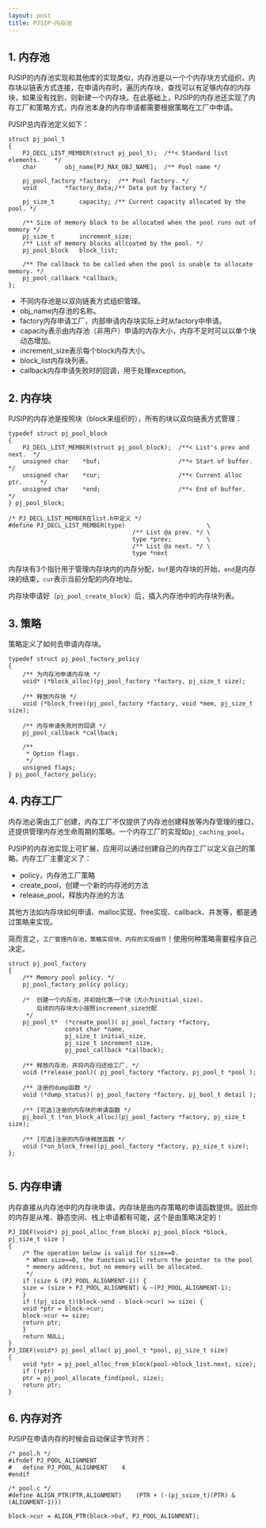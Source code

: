 ```yaml
---
layout: post
title: PJSIP-内存池
---
```


## 1. 内存池
PJSIP的内存池实现和其他库的实现类似，内存池是以一个个内存块方式组织，内存块以链表方式连接，在申请内存时，遍历内存块，查找可以有足够内存的内存块，如果没有找到，则新建一个内存块。在此基础上，PJSIP的内存池还实现了内存工厂和策略方式，内存池本身的内存申请都需要根据策略在工厂中申请。

PJSIP总内存池定义如下：
<pre><code class="language-c">struct pj_pool_t
{
    PJ_DECL_LIST_MEMBER(struct pj_pool_t);  /**< Standard list elements.    */
    char	    obj_name[PJ_MAX_OBJ_NAME];  /** Pool name */

    pj_pool_factory *factory;  /** Pool factory. */
    void	    *factory_data;/** Data put by factory */

    pj_size_t	    capacity; /** Current capacity allocated by the pool. */

    /** Size of memory block to be allocated when the pool runs out of memory */
    pj_size_t	    increment_size;
    /** List of memory blocks allcoated by the pool. */
    pj_pool_block   block_list;

    /** The callback to be called when the pool is unable to allocate memory. */
    pj_pool_callback *callback;
};
</code></pre>
* 不同内存池是以双向链表方式组织管理。
* obj_name内存池的名称。
* factory内存申请工厂，内部申请内存块实际上时从factory中申请。
* capacity表示由内存池（非用户）申请的内存大小，内存不足时可以以单个块动态增加。
* increment_size表示每个block内存大小。
* block_list内存块列表。
* callback内存申请失败时的回调，用于处理exception。


## 2. 内存块
PJSIP的内存池是按照块（block来组织的），所有的块以双向链表方式管理：
<pre><code class="language-c">typedef struct pj_pool_block
{
    PJ_DECL_LIST_MEMBER(struct pj_pool_block);  /**< List's prev and next.  */
    unsigned char    *buf;                      /**< Start of buffer.       */
    unsigned char    *cur;                      /**< Current alloc ptr.     */
    unsigned char    *end;                      /**< End of buffer.         */
} pj_pool_block;

/* PJ_DECL_LIST_MEMBER在list.h中定义 */
#define PJ_DECL_LIST_MEMBER(type)                       \
                                   /** List @a prev. */ \
                                   type *prev;          \
                                   /** List @a next. */ \
                                   type *next 
</code></pre>
内存块有3个指针用于管理内存块内的内存分配，`buf`是内存块的开始，`end`是内存块的结束，`cur`表示当前分配的内存地址。

内存块申请好（`pj_pool_create_block`）后，插入内存池中的内存块列表。

## 3. 策略
策略定义了如何去申请内存块。
<pre><code class="language-c">typedef struct pj_pool_factory_policy
{
    /** 为内存池申请内存块 */
    void* (*block_alloc)(pj_pool_factory *factory, pj_size_t size);

    /** 释放内存块 */
    void (*block_free)(pj_pool_factory *factory, void *mem, pj_size_t size);

    /** 内存申请失败时的回调 */
    pj_pool_callback *callback;

    /**
     * Option flags.
     */
    unsigned flags;
} pj_pool_factory_policy;
</code></pre>

## 4. 内存工厂
内存池必需由工厂创建，内存工厂不仅提供了内存池创建释放等内存管理的接口，还提供管理内存池生命周期的策略。一个内存工厂的实现如`pj_caching_pool`。

PJSIP的内存池实现上可扩展，应用可以通过创建自己的内存工厂以定义自己的策略。内存工厂主要定义了：

* policy，内存池工厂策略
* create_pool，创建一个新的内存池的方法
* release_pool，释放内存池的方法

其他方法如内存块如何申请、malloc实现、free实现、callback、并发等，都是通过策略来实现。

简而言之，`工厂管理内存池，策略实现块、内存的实现细节`！使用何种策略需要程序自己决定。
<pre><code class="language-c">struct pj_pool_factory
{
    /** Memory pool policy. */
    pj_pool_factory_policy policy;

    /*  创建一个内存池，并初始化第一个块（大小为initial_size），
    	后续的内存块大小按照increment_size分配
     */
    pj_pool_t*	(*create_pool)( pj_pool_factory *factory,
				const char *name,
				pj_size_t initial_size, 
				pj_size_t increment_size,
				pj_pool_callback *callback);

    /** 释放内存池，并将内存归还给工厂. */
    void (*release_pool)( pj_pool_factory *factory, pj_pool_t *pool );

    /** 注册的dump函数 */
    void (*dump_status)( pj_pool_factory *factory, pj_bool_t detail );

    /** [可选]注册的内存块的申请函数 */
    pj_bool_t (*on_block_alloc)(pj_pool_factory *factory, pj_size_t size);

    /** [可选]注册的内存块释放函数 */
    void (*on_block_free)(pj_pool_factory *factory, pj_size_t size);
};

</code></pre>

## 5. 内存申请
内存直接从内存池中的内存块申请，内存块是由内存策略的申请函数提供。因此你的内存是从堆、静态空间、栈上申请都有可能，这个是由策略决定的！
<pre><code class="language-c">PJ_IDEF(void*) pj_pool_alloc_from_block( pj_pool_block *block, pj_size_t size )
{
    /* The operation below is valid for size==0. 
     * When size==0, the function will return the pointer to the pool
     * memory address, but no memory will be allocated.
     */
    if (size & (PJ_POOL_ALIGNMENT-1)) {
	size = (size + PJ_POOL_ALIGNMENT) & ~(PJ_POOL_ALIGNMENT-1);
    }
    if ((pj_size_t)(block->end - block->cur) >= size) {
	void *ptr = block->cur;
	block->cur += size;
	return ptr;
    }
    return NULL;
}
PJ_IDEF(void*) pj_pool_alloc( pj_pool_t *pool, pj_size_t size)
{
    void *ptr = pj_pool_alloc_from_block(pool->block_list.next, size);
    if (!ptr)
	ptr = pj_pool_allocate_find(pool, size);
    return ptr;
}
</code></pre>

## 6. 内存对齐
PJSIP在申请内存的时候会自动保证字节对齐：
<pre><code class="language-c">/* pool.h */
#ifndef PJ_POOL_ALIGNMENT
#   define PJ_POOL_ALIGNMENT    4
#endif

/* pool.c */
#define ALIGN_PTR(PTR,ALIGNMENT)    (PTR + (-(pj_ssize_t)(PTR) & (ALIGNMENT-1)))

block->cur = ALIGN_PTR(block->buf, PJ_POOL_ALIGNMENT);
</code></pre>





